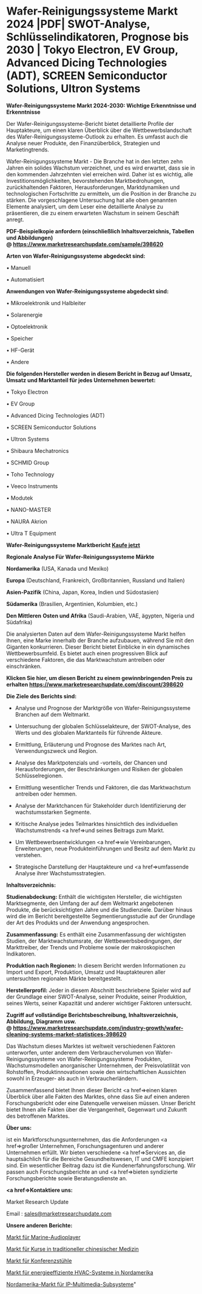 # Wafer-Reinigungssysteme Markt 2024 |PDF| SWOT-Analyse, Schlüsselindikatoren, Prognose bis 2030 | Tokyo Electron, EV Group, Advanced Dicing Technologies (ADT), SCREEN Semiconductor Solutions, Ultron Systems

<strong>Wafer-Reinigungssysteme Markt 2024-2030: Wichtige Erkenntnisse und Erkenntnisse</strong>

Der Wafer-Reinigungssysteme-Bericht bietet detaillierte Profile der Hauptakteure, um einen klaren Überblick über die Wettbewerbslandschaft des Wafer-Reinigungssysteme-Outlook zu erhalten. Es umfasst auch die Analyse neuer Produkte, den Finanzüberblick, Strategien und Marketingtrends.

Wafer-Reinigungssysteme Markt - Die Branche hat in den letzten zehn Jahren ein solides Wachstum verzeichnet, und es wird erwartet, dass sie in den kommenden Jahrzehnten viel erreichen wird. Daher ist es wichtig, alle Investitionsmöglichkeiten, bevorstehenden Marktbedrohungen, zurückhaltenden Faktoren, Herausforderungen, Marktdynamiken und technologischen Fortschritte zu ermitteln, um die Position in der Branche zu stärken. Die vorgeschlagene Untersuchung hat alle oben genannten Elemente analysiert, um dem Leser eine detaillierte Analyse zu präsentieren, die zu einem erwarteten Wachstum in seinem Geschäft anregt.

<strong><b>PDF-Beispielkopie anfordern (einschließlich Inhaltsverzeichnis, Tabellen und Abbildungen) @ </b></strong><strong><a href=https://www.marketresearchupdate.com/sample/398620><strong>https://www.marketresearchupdate.com/sample/398620</u></a></strong></strong>

<strong>Arten von Wafer-Reinigungssysteme abgedeckt sind:</strong>

• Manuell

• Automatisiert

<strong>Anwendungen von Wafer-Reinigungssysteme abgedeckt sind:</strong>

• Mikroelektronik und Halbleiter

• Solarenergie

• Optoelektronik

• Speicher

• HF-Gerät

• Andere

<strong>Die folgenden Hersteller werden in diesem Bericht in Bezug auf Umsatz, Umsatz und Marktanteil für jedes Unternehmen bewertet:</strong>

• Tokyo Electron

• EV Group

• Advanced Dicing Technologies (ADT)

• SCREEN Semiconductor Solutions

• Ultron Systems

• Shibaura Mechatronics

• SCHMID Group

• Toho Technology

• Veeco Instruments

• Modutek

• NANO-MASTER

• NAURA Akrion

• Ultra T Equipment

<strong>Wafer-Reinigungssysteme Marktbericht <a href=https://www.marketresearchupdate.com/buynow/398620>Kaufe jetzt</a></strong>

<strong>Regionale Analyse Für Wafer-Reinigungssysteme Märkte</strong>

<strong>Nordamerika</strong> (USA, Kanada und Mexiko)

<strong>Europa</strong> (Deutschland, Frankreich, Großbritannien, Russland und Italien)

<strong>Asien-Pazifik</strong> (China, Japan, Korea, Indien und Südostasien)

<strong>Südamerika</strong> (Brasilien, Argentinien, Kolumbien, etc.)

<strong>Den Mittleren</strong> <strong>Osten und Afrika</strong> (Saudi-Arabien, VAE, ägypten, Nigeria und Südafrika)

Die analysierten Daten auf dem Wafer-Reinigungssysteme Markt helfen Ihnen, eine Marke innerhalb der Branche aufzubauen, während Sie mit den Giganten konkurrieren. Dieser Bericht bietet Einblicke in ein dynamisches Wettbewerbsumfeld. Es bietet auch einen progressiven Blick auf verschiedene Faktoren, die das Marktwachstum antreiben oder einschränken.

<strong>Klicken Sie hier, um diesen Bericht zu einem gewinnbringenden Preis zu erhalten
</strong><strong><a href=https://www.marketresearchupdate.com/discount/398620>https://www.marketresearchupdate.com/discount/398620</b></u></strong></a>

<strong>Die Ziele des Berichts sind:</strong>

- Analyse und Prognose der Marktgröße von Wafer-Reinigungssysteme Branchen auf dem Weltmarkt.

- Untersuchung der globalen Schlüsselakteure, der SWOT-Analyse, des Werts und des globalen Marktanteils für führende Akteure.

- Ermittlung, Erläuterung und Prognose des Marktes nach Art, Verwendungszweck und Region.

- Analyse des Marktpotenzials und -vorteils, der Chancen und Herausforderungen, der Beschränkungen und Risiken der globalen Schlüsselregionen.

- Ermittlung wesentlicher Trends und Faktoren, die das Marktwachstum antreiben oder hemmen.

- Analyse der Marktchancen für Stakeholder durch Identifizierung der wachstumsstarken Segmente.

- Kritische Analyse jedes Teilmarktes hinsichtlich des individuellen Wachstumstrends <a href=>und</a> seines Beitrags zum Markt.

- Um Wettbewerbsentwicklungen <a href=>wie</a> Vereinbarungen, Erweiterungen, neue Produkteinführungen und Besitz auf dem Markt zu verstehen.

- Strategische Darstellung der Hauptakteure und <a href=>umfas</a>sende Analyse ihrer Wachstumsstrategien.

<strong>Inhaltsverzeichnis:</strong>

<strong>Studienabdeckung:</strong> Enthält die wichtigsten Hersteller, die wichtigsten Marktsegmente, den Umfang der auf dem Weltmarkt angebotenen Produkte, die berücksichtigten Jahre und die Studienziele. Darüber hinaus wird die im Bericht bereitgestellte Segmentierungsstudie auf der Grundlage der Art des Produkts und der Anwendung angesprochen.

<strong>Zusammenfassung:</strong> Es enthält eine Zusammenfassung der wichtigsten Studien, der Marktwachstumsrate, der Wettbewerbsbedingungen, der Markttreiber, der Trends und Probleme sowie der makroskopischen Indikatoren.

<strong>Produktion nach Regionen:</strong> In diesem Bericht werden Informationen zu Import und Export, Produktion, Umsatz und Hauptakteuren aller untersuchten regionalen Märkte bereitgestellt.

<strong>Herstellerprofil:</strong> Jeder in diesem Abschnitt beschriebene Spieler wird auf der Grundlage einer SWOT-Analyse, seiner Produkte, seiner Produktion, seines Werts, seiner Kapazität und anderer wichtiger Faktoren untersucht.

<strong><b>Zugriff auf vollständige Berichtsbeschreibung, Inhaltsverzeichnis, Abbildung, Diagramm usw. @ </b></strong><strong><a href=https://www.marketresearchupdate.com/industry-growth/wafer-cleaning-systems-market-statistices-398620>https://www.marketresearchupdate.com/industry-growth/wafer-cleaning-systems-market-statistices-398620</a></strong>

Das Wachstum dieses Marktes ist weltweit verschiedenen Faktoren unterworfen, unter anderem dem Verbrauchervolumen von Wafer-Reinigungssysteme von Wafer-Reinigungssysteme Produkten, Wachstumsmodellen anorganischer Unternehmen, der Preisvolatilität von Rohstoffen, Produktinnovationen sowie den wirtschaftlichen Aussichten sowohl in Erzeuger- als auch in Verbraucherländern.

Zusammenfassend bietet Ihnen dieser Bericht <a href=>einen</a> klaren Überblick über alle Fakten des Marktes, ohne dass Sie auf einen anderen Forschungsbericht oder eine Datenquelle verweisen müssen. Unser Bericht bietet Ihnen alle Fakten über die Vergangenheit, Gegenwart und Zukunft des betroffenen Marktes.

<strong>Über uns:</strong>

 ist ein Marktforschungsunternehmen, das die Anforderungen <a href=>großer</a> Unternehmen, Forschungsagenturen und anderer Unternehmen erfüllt. Wir bieten verschiedene <a href=>Services</a> an, die hauptsächlich für die Bereiche Gesundheitswesen, IT und CMFE konzipiert sind. Ein wesentlicher Beitrag dazu ist die Kundenerfahrungsforschung. Wir passen auch Forschungsberichte an und <a href=>bieten</a> syndizierte Forschungsberichte sowie Beratungsdienste an.

<strong><a href=>Kontaktiere uns:</a></strong>

Market Research Update

Email : sales@marketresearchupdate.com

<strong>Unsere anderen Berichte:</strong>

<a href=https://www.linkedin.com/pulse/am-marine-audio-players-market-has-huge-growth>Markt für Marine-Audioplayer</a>

<a href=https://www.linkedin.com/pulse/traditional-chinese-medicine-lessons-market>Markt für Kurse in traditioneller chinesischer Medizin</a>

<a href=https://www.linkedin.com/pulse/conference-chair-market-outlooks-2023-size>Markt für Konferenzstühle</a>

<a href=https://www.linkedin.com/pulse/north-america-energy-efficient-hvac-systems-market-2023>Markt für energieeffiziente HVAC-Systeme in Nordamerika</a>

<a href=https://www.linkedin.com/pulse/north-america-ip-multimedia-subsystem-market>Nordamerika-Markt für IP-Multimedia-Subsysteme</a>"
